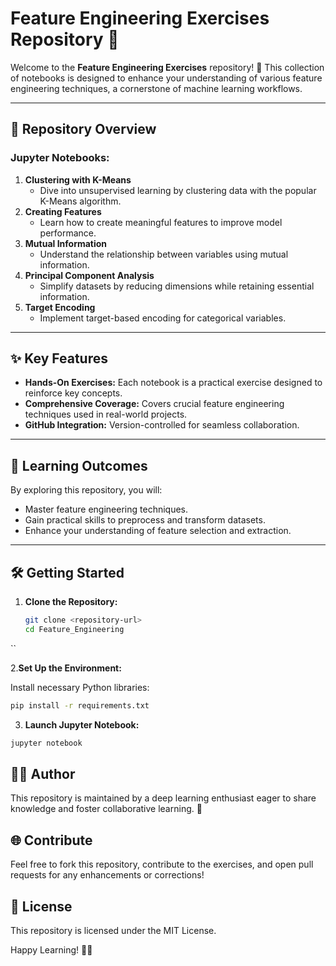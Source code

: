 # Feature Engineering Exercises Repository 🚀

Welcome to the **Feature Engineering Exercises** repository! 🎉 This collection of notebooks is designed to enhance your understanding of various feature engineering techniques, a cornerstone of machine learning workflows.

---

## 📂 Repository Overview

### Jupyter Notebooks:
1. **Clustering with K-Means**
   - Dive into unsupervised learning by clustering data with the popular K-Means algorithm.
2. **Creating Features**
   - Learn how to create meaningful features to improve model performance.
3. **Mutual Information**
   - Understand the relationship between variables using mutual information.
4. **Principal Component Analysis**
   - Simplify datasets by reducing dimensions while retaining essential information.
5. **Target Encoding**
   - Implement target-based encoding for categorical variables.

---

## ✨ Key Features

- **Hands-On Exercises:** Each notebook is a practical exercise designed to reinforce key concepts.
- **Comprehensive Coverage:** Covers crucial feature engineering techniques used in real-world projects.
- **GitHub Integration:** Version-controlled for seamless collaboration.

---

## 📖 Learning Outcomes

By exploring this repository, you will:
- Master feature engineering techniques.
- Gain practical skills to preprocess and transform datasets.
- Enhance your understanding of feature selection and extraction.

---

## 🛠️ Getting Started

1. **Clone the Repository:**
   ```bash
   git clone <repository-url>
   cd Feature_Engineering
``

2.**Set Up the Environment:**

Install necessary Python libraries:
```bash
pip install -r requirements.txt

```

3. **Launch Jupyter Notebook:**
```bash
jupyter notebook
```

## 👩‍💻 Author

This repository is maintained by a deep learning enthusiast eager to share knowledge and foster collaborative learning. 🌟

## 🌐 Contribute

Feel free to fork this repository, contribute to the exercises, and open pull requests for any enhancements or corrections!

## 📜 License

This repository is licensed under the MIT License.

Happy Learning! 🧠✨
